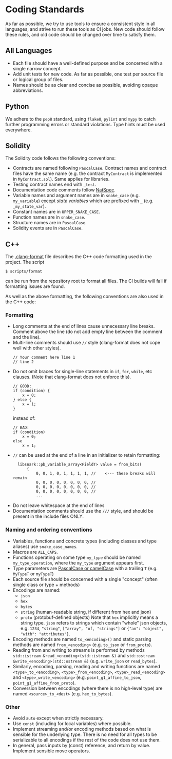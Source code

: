 # Coding Standards

As far as possible, we try to use tools to ensure a consistent style in all languages, and strive to run these tools as CI jobs.
New code should follow these rules, and old code should be changed over time to satisfy them.

## All Languages

- Each file should have a well-defined purpose and be concerned with a single narrow concept.
- Add unit tests for new code. As far as possible, one test per source file or logical group of files.
- Names should be as clear and concise as possible, avoiding opaque abbreviations.

## Python

We adhere to the `pep8` standard, using `flake8`, `pylint` and `mypy` to catch further programming errors or standard violations. Type hints must be used everywhere.

## Solidity

The Solidity code follows the following conventions:

- Contracts are named following `PascalCase`. Contract names and contract files have the same name (e.g. the contract `MyContract` is implemented in `MyContract.sol`). Same applies for libraries.
- Testing contract names end with `_test`.
- Documentation code comments follow [NatSpec](https://docs.soliditylang.org/en/v0.7.1/natspec-format.html#natspec).
- Variable names and argument names are in `snake_case` (e.g. `my_variable`) except *state variables* which are prefixed with `_` (e.g. `_my_state_var`).
- Constant names are in `UPPER_SNAKE_CASE`.
- Function names are in `snake_case`.
- Structure names are in `PascalCase`.
- Solidity events are in `PascalCase`.

## C++

The [.clang-format](./.clang-format) file describes the C++ code formatting used in the project. The script
```console
$ scripts/format
```
can be run from the repository root to format all files. The CI builds will fail if formatting issues are found.

As well as the above formatting, the following conventions are also used in the C++ code:

### Formatting

- Long comments at the end of lines cause unnecessary line breaks. Comment above the line (do not add empty line between the comment and the line).
- Multi-line comments should use `//` style (clang-format does not cope well with other styles).
  ```
  // Your comment here line 1
  // line 2
  ```
- Do not omit braces for single-line statements in `if`, `for`, `while`, etc clauses. (Note that clang-format does not enforce this).
  ```
  // GOOD:
  if (condition) {
      x = 0;
  } else {
      x = 1;
  }
  ```
  instead of:
  ```
  // BAD:
  if (condition)
      x = 0;
  else
      x = 1;
  ```
- `//` can be used at the end of a line in an initializer to retain
  formatting:
  ```
    libsnark::pb_variable_array<FieldT> value = from_bits(
        {
            0, 0, 1, 0, 1, 1, 1, 1, //    <--- these breaks will remain
            0, 0, 0, 0, 0, 0, 0, 0, //
            0, 0, 0, 0, 0, 0, 0, 0, //
            0, 0, 0, 0, 0, 0, 0, 0, //
            ...
  ```
- Do not leave whitespace at the end of lines
- Documentation comments should use the `///` style, and should be present in the include files ONLY.

### Naming and ordering conventions

- Variables, functions and concrete types (including classes and type aliases) use `snake_case_names`.
- Macros are `ALL_CAPS`.
- Functions operating on some type `my_type` should be named `my_type_operation`, where the `my_type` argument appears first.
- Type parameters are [PascalCase or camelCase](https://docs.microsoft.com/en-us/archive/blogs/brada/history-around-pascal-casing-and-camel-casing) with a trailing `T` (e.g. `MyTypeT` or `myTypeT`)
- Each source file should be concerned with a single "concept" (often single class or type + methods)
- Encodings are named:
  - `json`
  - `hex`
  - `bytes`
  - `string` (human-readable string, if different from hex and json)
  - `proto` (protobuf-defined objects)
  Note that `hex` implicitly means a string type. `json` refers to strings which contain "whole" json objects, e.g. `1234`, `"string"`, `["array", "of, "strings"]` or `{"an": "object", "with": "attributes"}`.
- Encoding methods are named `to_<encoding>()` and static parsing methods are named `from_<encoding>` (e.g. `to_json` or `from_proto`).
- Reading from and writing to streams is performed by methods `std::istream &read_<encoding>(std::istream &)` and `std::ostream &write_<encoding>(std::ostream &)` (e.g. `write_json` or `read_bytes`).
- Similarly, encoding, parsing, reading and writing functions are named `<type>_to_<encoding>`, `<type>_from_<encoding>`, `<type>_read_<encoding>` and `<type>_write_<encoding>` (e.g. `point_g1_affine_to_json`, `point_g1_affine_from_proto`).
- Conversion between encodings (where there is no high-level type) are named `<source>_to_<dest>` (e.g. `hex_to_bytes`).

### Other

- Avoid `auto` except when strictly necessary.
- Use `const` (including for local variables) where possible.
- Implement streaming and/or encoding methods based on what is sensible for the underlying type. There is no need for all types to be serializable to all encodings if the rest of the code does not use them.
- In general, pass inputs by (const) reference, and return by value. Implement sensible move operators.
